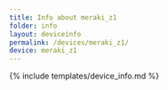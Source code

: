 ```yaml
---
title: Info about meraki_z1
folder: info
layout: deviceinfo
permalink: /devices/meraki_z1/
device: meraki_z1
---
```

{% include templates/device_info.md %}
